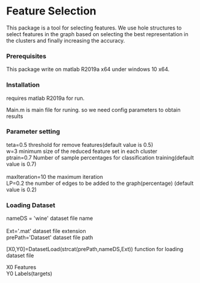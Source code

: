 # Feature Selection
This package is a tool for selecting features. We use hole structures to select features in the graph based on selecting the best representation in the clusters and finally increasing the accuracy.

### Prerequisites
This package write on matlab R2019a x64 under windows 10 x64. 

### Installation
requires matlab R2019a for run.

Main.m is main file for runing. so we need config parameters to obtain results

### Parameter setting
teta=0.5              threshold for remove features(default value is 0.5) <br />
w=3                     minimum size of the reduced feature set in each cluster <br />
ptrain=0.7              Number of sample percentages for classification training(default value is 0.7) <br />     
maxIteration=10         the maximum iteration <br />
LP=0.2                  the number of edges to be added to the graph(percentage) (default value is 0.2) <br />

### Loading Dataset
nameDS = 'wine'             dataset file name  <br />   
Ext='.mat'                  dataset file extension <br />
prePath='Dataset\'          dataset file path <br />

[X0,Y0]=DatasetLoad(strcat(prePath,nameDS,Ext))          function for loading dataset file <br />

X0       Features <br />
Y0       Labels(targets) <br />

